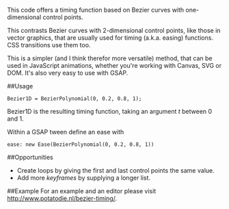 This code offers a timing function based on Bezier curves with one-dimensional control points.

This contrasts Bezier curves with 2-dimensional control points, like those in vector graphics, that are usually used for timing (a.k.a. easing) functions. CSS transitions use them too.

This is a simpler (and I think therefor more versatile) method, that can be used in JavaScript animations, whether you're working with Canvas, SVG or DOM. It's also very easy to use with GSAP. 

##Usage

	Bezier1D = BezierPolynomial(0, 0.2, 0.8, 1);

Bezier1D is the resulting timing function, taking an argument _t_ between 0 and 1. 

Within a GSAP tween define an ease with

	ease: new Ease(BezierPolynomial(0, 0.2, 0.8, 1))

##Opportunities
-	Create loops by giving the first and last control points the same value.
-	Add more _keyframes_ by supplying a longer list. 

##Example
For an example and an editor please visit http://www.potatodie.nl/bezier-timing/.